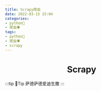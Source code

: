 ```yaml
---
title: Scrapy爬虫
date: 2022-03-15 15:04
categories:
- python🐍
- 爬虫🕷
tags:
- python🐍
- 爬虫🕷
- scrapy
---
```


<!-- more -->

<div align="center"><h1><strong> Scrapy</strong></h1></div>

:::tip 📌Tip
️萨德萨德爱迪生撒
:::
